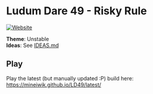 # Ludum Dare 49 - Risky Rule

[![Website](https://img.shields.io/website?url=https%3A%2F%2Fmineiwik.github.io%2FLD49)](https://mineiwik.github.io/LD49/)

**Theme**: Unstable<br>
**Ideas**: See [IDEAS.md](IDEAS.md)

## Play

Play the latest (but manually updated :P) build here: <https://mineiwik.github.io/LD49/latest/>
